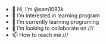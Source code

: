 - 👋 Hi, I’m @sam1093k
- 👀 I’m interested in learning program
- 🌱 I’m currently learning programing
- 💞️ I’m looking to collaborate on ///
- 📫 How to reach me ///

<!---
sam1093k/sam1093k is a ✨ special ✨ repository because its `README.md` (this file) appears on your GitHub profile.
You can click the Preview link to take a look at your changes.
--->
